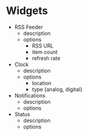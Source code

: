 # Widgets

- RSS Feeder
    - description
    - options
        - RSS URL
        - item count
        - refresh rate
- Clock
    - description
    - options
        - location
        - type {analog, digital}
- Notifications
    - description
    - options
- Status
    - description
    - options